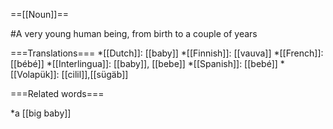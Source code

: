 ==[[Noun]]==

#A very young human being, from birth to a couple of years

===Translations===
*[[Dutch]]: [[baby]]
*[[Finnish]]: [[vauva]]
*[[French]]: [[bébé]]
*[[Interlingua]]: [[baby]], [[bebe]]
*[[Spanish]]: [[bebé]]
*[[Volapük]]: [[cilil]],[[sügäb]]

===Related words===

*a [[big baby]]